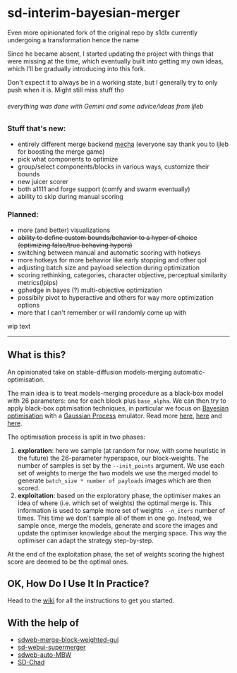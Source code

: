 # sd-interim-bayesian-merger

Even more opinionated fork of the original repo by s1dlx currently undergoing a transformation hence the name

Since he became absent, I started updating the project with things that were missing at the time, which eventually built into getting my own ideas, which I'll be gradually introducing into this fork. 

Don't expect it to always be in a working state, but I generally try to only push when it is. Might still miss stuff tho

###### everything was done with Gemini and some advice/ideas from ljleb

### Stuff that's new:
- entirely different merge backend [mecha](https://github.com/ljleb/sd-mecha) (everyone say thank you to ljleb for boosting the merge game)
- pick what components to optimize
- group/select components/blocks in various ways, customize their bounds
- new juicer scorer
- both a1111 and forge support (comfy and swarm eventually)
- ability to skip during manual scoring

### Planned:
- more (and better) visualizations
- ~~ability to define custom bounds/behavior to a hyper of choice (optimizing false/true behaving hypers)~~
- switching between manual and automatic scoring with hotkeys
- more hotkeys for more behavior like early stopping and other qol
- adjusting batch size and payload selection during optimization
- scoring rethinking, categories, character objective, perceptual similarity metrics(lpips)
- gphedge in bayes (?) multi-objective optimization
- possibily pivot to hyperactive and others for way more optimization options
- more that I can't remember or will randomly come up with

wip text

-----------

## What is this?

An opinionated take on stable-diffusion models-merging automatic-optimisation.

The main idea is to treat models-merging procedure as a black-box model with 26 parameters: one for each block plus `base_alpha`.
We can then try to apply black-box optimisation techniques, in particular we focus on [Bayesian optimisation](https://en.wikipedia.org/wiki/Bayesian_optimization) with a [Gaussian Process](https://en.wikipedia.org/wiki/Gaussian_process) emulator.
Read more [here](https://github.com/fmfn/BayesianOptimization), [here](http://gaussianprocess.org) and [here](https://optimization.cbe.cornell.edu/index.php?title=Bayesian_optimization).

The optimisation process is split in two phases:
1. __exploration__: here we sample (at random for now, with some heuristic in the future) the 26-parameter hyperspace, our block-weights. The number of samples is set by the
`--init_points` argument. We use each set of weights to merge the two models we use the merged model to generate `batch_size * number of payloads` images which are then scored.
2. __exploitation__: based on the exploratory phase, the optimiser makes an idea of where (i.e. which set of weights) the optimal merge is.
This information is used to sample more set of weights `--n_iters` number of times. This time we don't sample all of them in one go. Instead, we sample once, merge the models,
generate and score the images and update the optimiser knowledge about the merging space. This way the optimiser can adapt the strategy step-by-step.

At the end of the exploitation phase, the set of weights scoring the highest score are deemed to be the optimal ones.

## OK, How Do I Use It In Practice?

Head to the [wiki](https://github.com/s1dlx/sd-webui-bayesian-merger/wiki/Home) for all the instructions to get you started.

## With the help of

- [sdweb-merge-block-weighted-gui](https://github.com/bbc-mc/sdweb-merge-block-weighted-gui)
- [sd-webui-supermerger](https://github.com/hako-mikan/sd-webui-supermerger)
- [sdweb-auto-MBW](https://github.com/Xerxemi/sdweb-auto-MBW)
- [SD-Chad](https://github.com/grexzen/SD-Chad.git)
